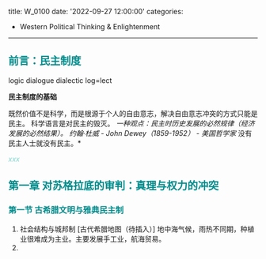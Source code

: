 title: W_0100
date: '2022-09-27 12:00:00'
categories:
  - Western Political Thinking & Enlightenment
---
## <font color="#008B8B">**前言：民主制度**</font> 

logic
dialogue
dialectic
log=lect

**民主制度的基础**

既然价值不是科学，而是根源于个人的自由意志，解决自由意志冲突的方式只能是民主。
科学语言是对民主的毁灭。
            *一种观点：民主时历史发展的必然规律（经济发展的必然结果）。
            约翰·杜威 - John Dewey（1859-1952） - 美国哲学家*
            没有民主人士就没有民主。*

<font color="#81D8D0">*xxx*</font>

## <font color="#008B8B">**第一章 对苏格拉底的审判：真理与权力的冲突**</font> 
### <font color="#008B8B">**第一节 古希腊文明与雅典民主制**</font> 
1. 社会结构与城邦制
    [古代希腊地图（待插入）]
    地中海气候，雨热不同期，种植业很难成为主业。主要发展手工业，航海贸易。
2. 